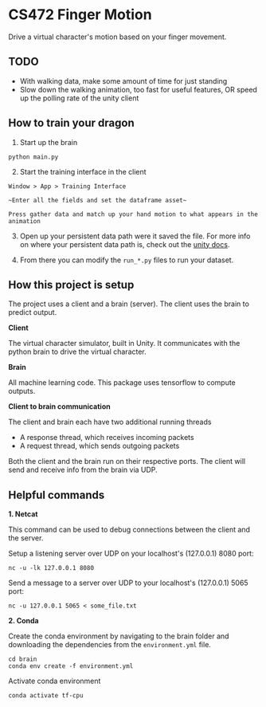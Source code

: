 # CS472 Finger Motion

Drive a virtual character's motion based on your finger movement.

## TODO

- With walking data, make some amount of time for just standing
- Slow down the walking animation, too fast for useful features, OR speed up the polling rate of the unity client

## How to train your dragon

1. Start up the brain

```
python main.py
```

2. Start the training interface in the client

```
Window > App > Training Interface

~Enter all the fields and set the dataframe asset~

Press gather data and match up your hand motion to what appears in the animation
```

3. Open up your persistent data path were it saved the file. For more info on where your persistent data path is, check out the [unity docs](https://docs.unity3d.com/ScriptReference/Application-persistentDataPath.html).

4. From there you can modify the `run_*.py` files to run your dataset.

## How this project is setup

The project uses a client and a brain (server). The client uses the brain to predict output.

**Client**

The virtual character simulator, built in Unity. It communicates with the python brain to drive the virtual character.

**Brain**

All machine learning code. This package uses tensorflow to compute outputs.

**Client to brain communication**

The client and brain each have two additional running threads
- A response thread, which receives incoming packets
- A request thread, which sends outgoing packets

Both the client and the brain run on their respective ports. The client will send and receive info from the brain via UDP.

## Helpful commands

**1. Netcat**

This command can be used to debug connections between the client and the server. 

Setup a listening server over UDP on your localhost's (127.0.0.1) 8080 port:

```
nc -u -lk 127.0.0.1 8080
```

Send a message to a server over UDP to your localhost's (127.0.0.1) 5065 port:

```
nc -u 127.0.0.1 5065 < some_file.txt
```

**2. Conda**

Create the conda environment by navigating to the brain folder and downloading the dependencies from the `environment.yml` file.

```
cd brain
conda env create -f environment.yml
```

Activate conda environment

```
conda activate tf-cpu
```